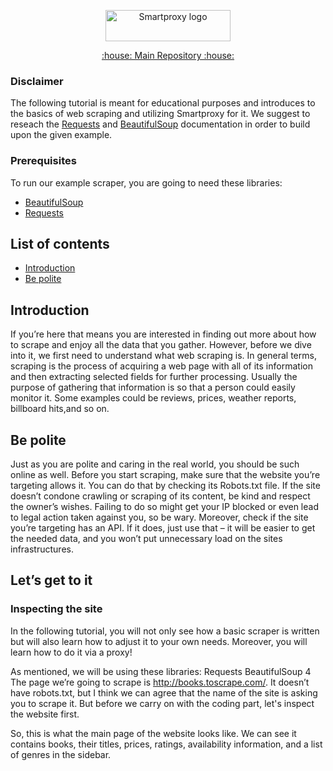 <p align="center">
    <a href="https://smartproxy.com/"><img src="https://smartproxy.com/wp-content/themes/smartproxy/images/smartproxy-logo.svg" alt="Smartproxy logo" width="200" height="50"></a>
  </a>
</p>

<p align="center">
    <a href="https://github.com/Smartproxy/Smartproxy"> :house: Main Repository :house: </a>
</p>

### Disclaimer

The following tutorial is meant for educational purposes and introduces to the basics of web scraping and utilizing Smartproxy for it.
We suggest to reseach the [Requests](https://requests.readthedocs.io/en/master/user/quickstart/) and [BeautifulSoup](https://www.crummy.com/software/BeautifulSoup/bs4/doc/) documentation in order to build upon the given example.

### Prerequisites

To run our example scraper, you are going to need these libraries:

* [BeautifulSoup](https://pypi.org/project/beautifulsoup4/)
* [Requests](https://pypi.org/project/requests/)

## List of contents

- [Introduction](#introduction)
- [Be polite](#be_polite)

## Introduction

If you’re here that means you are interested in finding out more about how to scrape and enjoy all the data that you gather. However, before we dive into it, we first need to understand what web scraping is. In general terms, scraping is the process of acquiring a web page with all of its information and then extracting selected fields for further processing. Usually the purpose of gathering that information is so that a person could easily monitor it. Some examples could be reviews, prices, weather reports, billboard hits,and so on.

## Be polite

Just as you are polite and caring in the real world, you should be such online as well. Before you start scraping, make sure that the website you’re targeting allows it. You can do that by checking its Robots.txt file. If the site doesn’t condone crawling or scraping of its content, be kind and respect the owner’s wishes. Failing to do so might get your IP blocked or even lead to legal action taken against you, so be wary. Moreover, check if the site you’re targeting has an API. If it does, just use that – it will be easier to get the needed data, and you won’t put unnecessary load on the sites infrastructures.

## Let’s get to it

### Inspecting the site
In the following tutorial, you will not only see how a basic scraper is written but will also learn how to adjust it to your own needs. Moreover, you will learn how to do it via a proxy!

As mentioned, we will be using these libraries:
Requests
BeautifulSoup 4
The page we’re going to scrape is http://books.toscrape.com/. It doesn’t have robots.txt, but I think we can agree that the name of the site is asking you to scrape it. But before we carry on with the coding part, let's inspect the website first.

So, this is what the main page of the website looks like. We can see it contains books, their titles, prices, ratings, availability information, and a list of genres in the sidebar.
